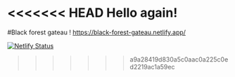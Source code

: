 <<<<<<< HEAD
Hello again!
=======
#Black forest gateau !
https://black-forest-gateau.netlify.app/

[![Netlify Status](https://api.netlify.com/api/v1/badges/543fc47c-8dec-4b3e-ae27-652444f822cb/deploy-status)](https://app.netlify.com/sites/black-forest-gateau/deploys)
>>>>>>> a9a28419d830a5c0aac0a225c0ed2219ac1a59ec
